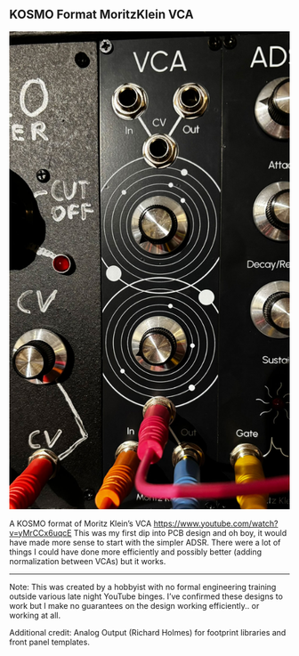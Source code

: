 ## KOSMO Format MoritzKlein VCA

![](/IMG/IMG_9807.jpg)

A KOSMO format of Moritz Klein’s VCA
https://www.youtube.com/watch?v=yMrCCx6uqcE
This was my first dip into PCB design and oh boy, it would have made more sense to start with the simpler ADSR. There were a lot of things I could have done more efficiently and possibly better (adding normalization between VCAs) but it works.

---
Note: This was created by a hobbyist with no formal engineering training outside various late night YouTube binges. 
I’ve confirmed these designs to work but I make no guarantees on the design working efficiently.. or working at all.

Additional credit: Analog Output (Richard Holmes) for footprint libraries and front panel templates.
